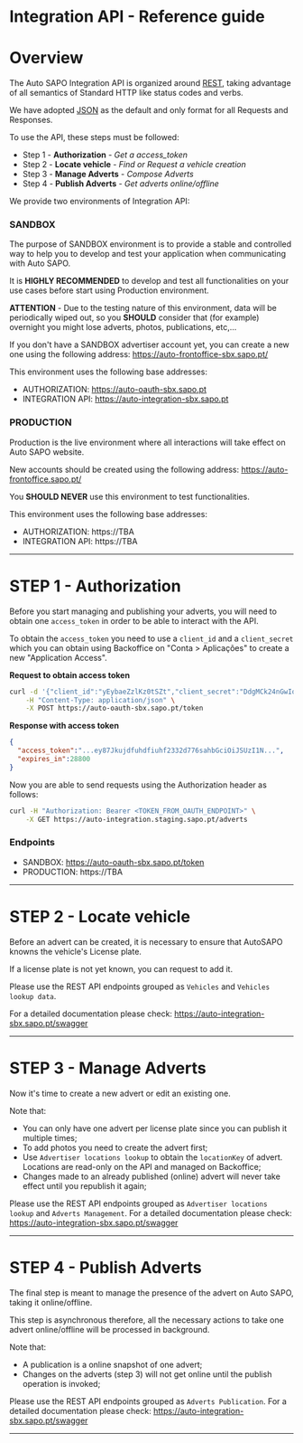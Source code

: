 # Integration API - Reference guide

# Overview

The Auto SAPO Integration API is organized around [REST](https://en.wikipedia.org/wiki/Representational_state_transfer), taking advantage of all semantics of Standard HTTP like status codes and verbs.

We have adopted [JSON](https://en.wikipedia.org/wiki/JSON) as the default and only format for all Requests and Responses.

To use the API, these steps must be followed:
 - Step 1 - **Authorization** - *Get a access_token*
 - Step 2 - **Locate vehicle** - *Find or Request a vehicle creation*
 - Step 3 - **Manage Adverts** - *Compose Adverts*
 - Step 4 - **Publish Adverts** - *Get adverts online/offline*

We provide two environments of Integration API:

### SANDBOX
The purpose of SANDBOX environment is to provide a stable and controlled way to help you to develop and test your application when communicating with Auto SAPO.

It is **HIGHLY RECOMMENDED** to develop and test all functionalities on your use cases before start using Production environment. 

**ATTENTION** - Due to the testing nature of this environment, data will be periodically wiped out, so you **SHOULD** consider that (for example) overnight you might lose adverts, photos, publications, etc,...

If you don't have a SANDBOX advertiser account yet, you can create a new one using the following address: https://auto-frontoffice-sbx.sapo.pt/

This environment uses the following base addresses:
 - AUTHORIZATION: https://auto-oauth-sbx.sapo.pt
 - INTEGRATION API: https://auto-integration-sbx.sapo.pt

### PRODUCTION
Production is the live environment where all interactions will take effect on Auto SAPO website.

New accounts should be created using the following address: https://auto-frontoffice.sapo.pt/

You **SHOULD NEVER** use this environment to test functionalities.

This environment uses the following base addresses:
 - AUTHORIZATION: https://TBA
 - INTEGRATION API: https://TBA

---
# STEP 1 - Authorization

Before you start managing and publishing your adverts, you will need to obtain one `access_token` in order to be able to interact with the API. 

To obtain the `access_token` you need to use a `client_id` and a `client_secret` which you can obtain using Backoffice on "Conta > Aplicações" to create a new "Application Access".

**Request to obtain access token**
```sh
curl -d '{"client_id":"yEybaeZzlKz0tSZt","client_secret":"DdgMCk24nGwIq1icUvaNxDpL46QWgQge"}' \
	-H "Content-Type: application/json" \
	-X POST https://auto-oauth-sbx.sapo.pt/token
```

**Response with access token**
```json
{
  "access_token":"...ey87Jkujdfuhdfiuhf2332d776sahbGciOiJSUzI1N...",
  "expires_in":28800
}
```

Now you are able to send requests using the Authorization header as follows:
```sh
curl -H "Authorization: Bearer <TOKEN_FROM_OAUTH_ENDPOINT>" \
	-X GET https://auto-integration.staging.sapo.pt/adverts
```


### Endpoints
 - SANDBOX: https://auto-oauth-sbx.sapo.pt/token
 - PRODUCTION: https://TBA
 
 ---
# STEP 2 - Locate vehicle

Before an advert can be created, it is necessary to ensure that AutoSAPO knowns the vehicle's License plate.

If a license plate is not yet known, you can request to add it.

Please use the REST API endpoints grouped as `Vehicles` and `Vehicles lookup data`.

For a detailed documentation please check: https://auto-integration-sbx.sapo.pt/swagger

---
# STEP 3 - Manage Adverts

Now it's time to create a new advert or edit an existing one.

Note that:
 - You can only have one advert per license plate since you can publish it multiple times;
 - To add photos you need to create the advert first;
 - Use `Advertiser locations lookup` to obtain the `locationKey` of advert. Locations are read-only on the API and managed on Backoffice;
 - Changes made to an already published (online) advert will never take effect until you republish it again;

Please use the REST API endpoints grouped as `Advertiser locations lookup` and `Adverts Management`.
For a detailed documentation please check: https://auto-integration-sbx.sapo.pt/swagger

---
# STEP 4 - Publish Adverts

The final step is meant to manage the presence of the advert on Auto SAPO, taking it online/offline.

This step is asynchronous therefore, all the necessary actions to take one advert online/offline will be processed in background.

Note that:
 - A publication is a online snapshot of one advert;
 - Changes on the adverts (step 3) will not get online until the publish operation is invoked;

Please use the REST API endpoints grouped as `Adverts Publication`.
For a detailed documentation please check: https://auto-integration-sbx.sapo.pt/swagger

---